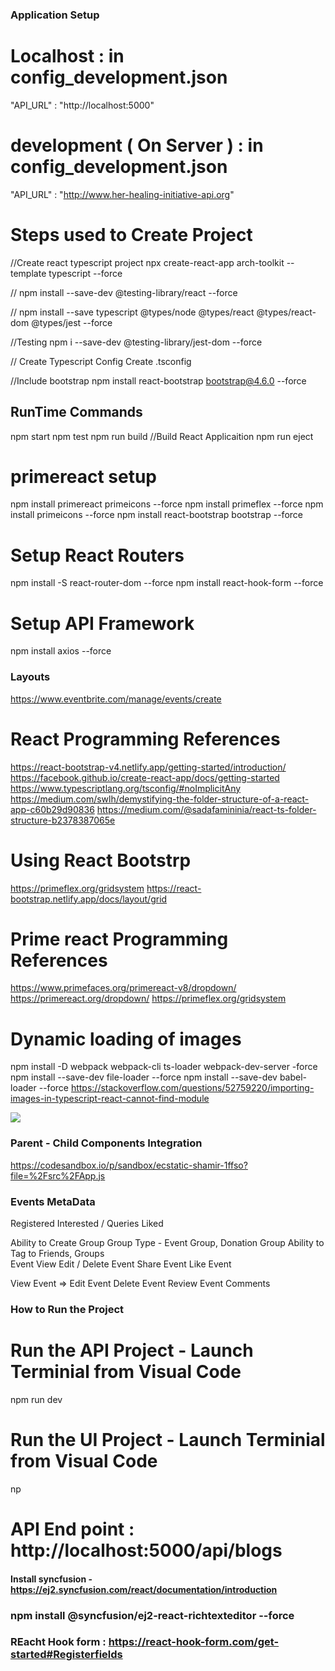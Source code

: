 ### Application Setup 

# Localhost : in config_development.json
"API_URL" : "http://localhost:5000"

# development ( On Server ) : in config_development.json
"API_URL" : "http://www.her-healing-initiative-api.org"

# Steps used to Create Project 
//Create react typescript project 
npx create-react-app arch-toolkit --template typescript --force

//
npm install --save-dev @testing-library/react --force

//
npm install --save typescript @types/node @types/react @types/react-dom @types/jest --force

//Testing 
npm i --save-dev @testing-library/jest-dom --force

// Create Typescript Config
Create .tsconfig

//Include bootstrap 
npm install react-bootstrap bootstrap@4.6.0 --force

## RunTime Commands
npm start
npm test
npm run build //Build React Applicaition
npm run eject

# primereact setup
npm install primereact primeicons --force
npm install primeflex --force
npm install primeicons  --force
npm install react-bootstrap bootstrap --force

# Setup React Routers
npm install -S react-router-dom --force
npm install react-hook-form --force

# Setup API Framework 
npm install axios --force

### Layouts
https://www.eventbrite.com/manage/events/create

# React Programming References 
https://react-bootstrap-v4.netlify.app/getting-started/introduction/
https://facebook.github.io/create-react-app/docs/getting-started
https://www.typescriptlang.org/tsconfig/#noImplicitAny
https://medium.com/swlh/demystifying-the-folder-structure-of-a-react-app-c60b29d90836
https://medium.com/@sadafamininia/react-ts-folder-structure-b2378387065e

# Using React Bootstrp 
https://primeflex.org/gridsystem
https://react-bootstrap.netlify.app/docs/layout/grid

# Prime react Programming References 
https://www.primefaces.org/primereact-v8/dropdown/
https://primereact.org/dropdown/
https://primeflex.org/gridsystem


# Dynamic loading of images 
npm install -D webpack webpack-cli ts-loader webpack-dev-server -force
npm install --save-dev file-loader --force
npm install --save-dev babel-loader --force
https://stackoverflow.com/questions/52759220/importing-images-in-typescript-react-cannot-find-module

<img src={require(getImagePath(data.eventImage)).default}/>

### Parent - Child Components Integration

https://codesandbox.io/p/sandbox/ecstatic-shamir-1ffso?file=%2Fsrc%2FApp.js


### Events MetaData
Registered 
Interested / Queries
Liked

Ability to Create Group
    Group Type - Event Group, Donation Group 
Ability to Tag to Friends, Groups   
Event View 
Edit / Delete Event 
Share Event 
Like Event 

View Event => 
    Edit Event
    Delete Event
    Review Event Comments   

### How to Run the Project
# Run the API Project - Launch Terminial from Visual Code
npm run dev 
# Run the UI Project - Launch Terminial from Visual Code
np

# API End point : http://localhost:5000/api/blogs

#### Install syncfusion - https://ej2.syncfusion.com/react/documentation/introduction
### npm install @syncfusion/ej2-react-richtexteditor --force

### REacht Hook form : https://react-hook-form.com/get-started#Registerfields

